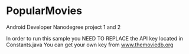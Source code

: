 # PopularMovies
Android Developer Nanodegree project 1 and 2

In order to run this sample you NEED TO REPLACE the API key located in Constants.java
You can get your own key from www.themoviedb.org
